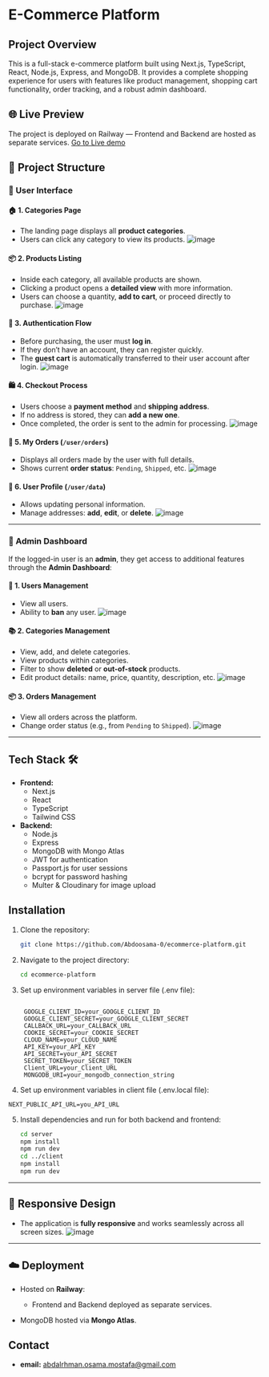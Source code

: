 # E-Commerce Platform

## Project Overview

This is a full-stack e-commerce platform built using Next.js, TypeScript, React, Node.js, Express, and MongoDB. It provides a complete shopping experience for users with features like product management, shopping cart functionality, order tracking, and a robust admin dashboard.

## 🌐 Live Preview
The project is deployed on Railway — Frontend and Backend are hosted as separate services.
[Go to Live demo](https://calm-imagination-production.up.railway.app/)


## 📂 Project Structure

### 🔸 User Interface

#### 🏠 1. Categories Page

* The landing page displays all **product categories**.
* Users can click any category to view its products.
  ![image](path-to-categories-image)

#### 📦 2. Products Listing

* Inside each category, all available products are shown.
* Clicking a product opens a **detailed view** with more information.
* Users can choose a quantity, **add to cart**, or proceed directly to purchase.
  ![image](path-to-product-details-image)

#### 🔐 3. Authentication Flow

* Before purchasing, the user must **log in**.
* If they don’t have an account, they can register quickly.
* The **guest cart** is automatically transferred to their user account after login.
  ![image](path-to-login-image)

#### 🛍️ 4. Checkout Process

* Users choose a **payment method** and **shipping address**.
* If no address is stored, they can **add a new one**.
* Once completed, the order is sent to the admin for processing.
  ![image](path-to-checkout-image)

#### 📃 5. My Orders (`/user/orders`)

* Displays all orders made by the user with full details.
* Shows current **order status**: `Pending`, `Shipped`, etc.
  ![image](path-to-user-orders-image)

#### 👤 6. User Profile (`/user/data`)

* Allows updating personal information.
* Manage addresses: **add**, **edit**, or **delete**.
  ![image](path-to-user-profile-image)

---

### 🔸 Admin Dashboard

If the logged-in user is an **admin**, they get access to additional features through the **Admin Dashboard**:

#### 👥 1. Users Management

* View all users.
* Ability to **ban** any user.
  ![image](path-to-users-management-image)

#### 📚 2. Categories Management

* View, add, and delete categories.
* View products within categories.
* Filter to show **deleted** or **out-of-stock** products.
* Edit product details: name, price, quantity, description, etc.
  ![image](path-to-categories-admin-image)

#### 📦 3. Orders Management

* View all orders across the platform.
* Change order status (e.g., from `Pending` to `Shipped`).
  ![image](path-to-orders-admin-image)

---
## Tech Stack 🛠️ 

* **Frontend:**
  * Next.js
  * React
  * TypeScript
  * Tailwind CSS
* **Backend:**
  * Node.js
  * Express
  * MongoDB with Mongo Atlas
  * JWT for authentication
  * Passport.js for user sessions
  * bcrypt for password hashing
  * Multer & Cloudinary for image upload


## Installation

1. Clone the repository:

   ```bash
   git clone https://github.com/Abdoosama-0/ecommerce-platform.git
   ```

2. Navigate to the project directory:

   ```bash
   cd ecommerce-platform
   ```

3. Set up environment variables in server file (.env file):

   ```
   
    GOOGLE_CLIENT_ID=your_GOOGLE_CLIENT_ID
    GOOGLE_CLIENT_SECRET=your_GOOGLE_CLIENT_SECRET
    CALLBACK_URL=your_CALLBACK_URL
    COOKIE_SECRET=your_COOKIE_SECRET
    CLOUD_NAME=your_CLOUD_NAME
    API_KEY=your_API_KEY
    API_SECRET=your_API_SECRET
    SECRET_TOKEN=your_SECRET_TOKEN
    Client_URL=your_Client_URL
    MONGODB_URI=your_mongodb_connection_string
   ```

4. Set up environment variables in client file (.env.local file):

  ```
  NEXT_PUBLIC_API_URL=you_API_URL
  ```


5. Install dependencies and run for both backend and frontend:

   ```bash
   cd server
   npm install
   npm run dev
   cd ../client
   npm install
   npm run dev
   ```
---

## 📱 Responsive Design

* The application is **fully responsive** and works seamlessly across all screen sizes.
  ![image](path-to-responsive-image)

---

## ☁️ Deployment

* Hosted on **Railway**:

  * Frontend and Backend deployed as separate services.
* MongoDB hosted via **Mongo Atlas**.

## Contact

* **email:** abdalrhman.osama.mostafa@gmail.com
